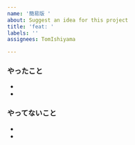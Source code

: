 ```yaml
---
name: '簡易版 '
about: Suggest an idea for this project
title: 'feat: '
labels: ''
assignees: TomIshiyama

---
```


### やったこと
- 
- 
### やってないこと
- 
-
